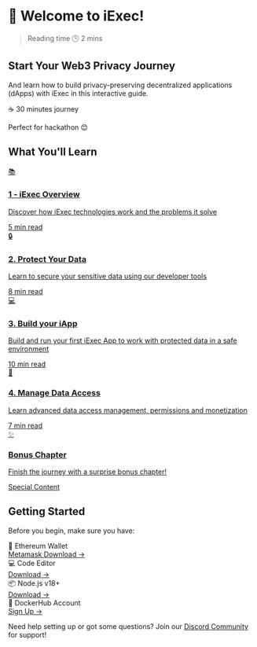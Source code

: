 # 👋 Welcome to iExec!

> Reading time 🕒 2 mins

<div class="hero">
  <div >
    <h2>Start Your Web3 Privacy Journey</h2>
    <p>And learn how to build privacy-preserving decentralized applications (dApps) with iExec in this interactive guide.</p>
    <div class="hero-time">
      <span class="hero-time-badge ">☕ 30 minutes journey</span>
      <p>Perfect for hackathon 😊</p>
    </div>
  </div>
</div>

## What You'll Learn

<div class="journey-grid">
  <a href="./1-overview" class="journey-card">
    <div class="card-icon">📚</div>
    <div class="card-content">
      <h3>1 - iExec Overview</h3>
      <p>Discover how iExec technologies work and the problems it solve</p>
      <div class="time-wrapper">
        <span class="time-estimate">5 min read</span>
      </div>
    </div>
  </a>

  <a href="./2-protectData" class="journey-card">
    <div class="card-icon">🔒</div>
    <div class="card-content">
      <h3>2. Protect Your Data</h3>
      <p>Learn to secure your sensitive data using our developer tools</p>
      <div class="time-wrapper">
        <span class="time-estimate">8 min read</span>
      </div>
    </div>
  </a>

  <a href="./3-useProtectedData" class="journey-card">
    <div class="card-icon">💻</div>
    <div class="card-content">
      <h3>3. Build your iApp</h3>
      <p>Build and run your first iExec App to work with protected data in a safe environment</p>
      <div class="time-wrapper">
        <span class="time-estimate">10 min read</span>
      </div>
    </div>
  </a>
    
  <a href="./4-manageDataAccess" class="journey-card">
    <div class="card-icon">🔑</div>
    <div class="card-content">
      <h3>4. Manage Data Access</h3>
      <p>Learn advanced data access management, permissions and monetization</p>
      <div class="time-wrapper">
        <span class="time-estimate">7 min read</span>
      </div>
    </div>
  </a>
  
  <a href="./5-suprise" class="journey-card special">
    <div class="card-icon">✨</div>
    <div class="card-content">
      <h3>Bonus Chapter</h3>
      <p>Finish the journey with a surprise bonus chapter!</p>
      <div class="time-wrapper">
        <span class="surprise-badge">Special Content</span>
      </div>
    </div>
  </a>
</div>

## Getting Started

Before you begin, make sure you have:

<div class="requirements-list">
  <div class="requirement-item">
    <div class="req-title">🦊 Ethereum Wallet</div>
    <a target="_blank" href="https://chromewebstore.google.com/detail/metamask/nkbihfbeogaeaoehlefnkodbefgpgknn">Metamask Download →</a>
  </div>
  
  <div class="requirement-item">
    <div class="req-title">💻 Code Editor</div>
    <a target="_blank" href="https://code.visualstudio.com/"> Download →</a>
  </div>
  
  <div class="requirement-item">
    <div class="req-title">📦 Node.js v18+</div>
    <a target="_blank" href="https://nodejs.org/en/">Download →</a>
  </div>
  
  <div class="requirement-item">
    <div class="req-title">🐳 DockerHub Account</div>
    <a target="_blank" href="https://hub.docker.com/">Sign Up →</a>
  </div>
</div>

<div class="solution-note-green">
  <p>Need help setting up or got some questions? Join our <a target="_blank" href="https://discord.gg/tJH8YfSB">Discord Community</a> for support!</p>
</div>

<style>

</style>
